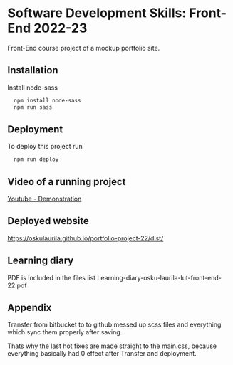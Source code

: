 
# Software Development Skills: Front-End 2022-23

Front-End course project of a mockup portfolio site.

## Installation

Install node-sass

```bash
  npm install node-sass
  npm run sass
```
    
## Deployment

To deploy this project run

```bash
  npm run deploy
```


## Video of a running project

[Youtube - Demonstration](https://www.youtube.com/watch?v=CkyhxjGso3w)


## Deployed website

https://oskulaurila.github.io/portfolio-project-22/dist/

## Learning diary

PDF is Included in the files list
Learning-diary-osku-laurila-lut-front-end-22.pdf

## Appendix

Transfer from bitbucket to to github messed 
up scss files and everything which sync them properly after
saving.

Thats why the last hot fixes are made straight to the 
main.css, because everything basically had 0 effect after Transfer
and deployment.
